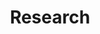 ---
title: Research
type: landing

sections:
  - block: markdown
    content:
      title: ""
      text: ""
    design:
      spacing:
        padding: ["50px", "0", "0", "0"]

  - block: portfolio
    content:
      title: Perception-Aware Planning
      filters:
        folders:
          - perception-projects
      
    design:
      columns: '1'
      view: showcase
      ##flip_alt_rows: false

  - block: portfolio
    content:
      title: Optimal Planning with User Preferences
      filters:
        folders:
          - user-projects
      
    design:
      columns: '1'
      view: showcase
      spacing:
        padding: ["100px", "0", "0", "0"]
---